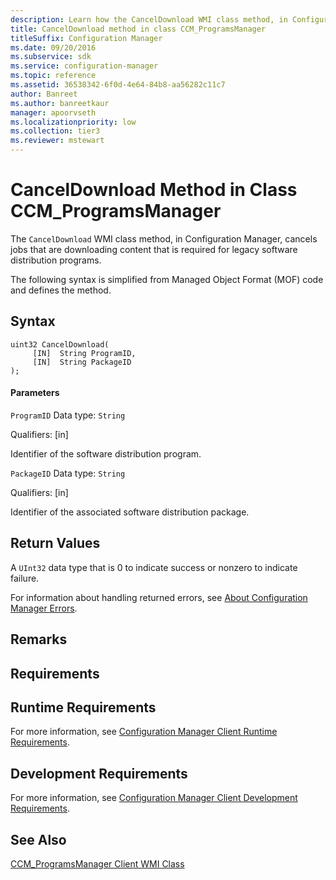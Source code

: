 ```yaml
---
description: Learn how the CancelDownload WMI class method, in Configuration Manager, cancels jobs that are downloading content that is required for legacy software distribution programs.
title: CancelDownload method in class CCM_ProgramsManager
titleSuffix: Configuration Manager
ms.date: 09/20/2016
ms.subservice: sdk
ms.service: configuration-manager
ms.topic: reference
ms.assetid: 36538342-6f0d-4e64-84b8-aa56282c11c7
author: Banreet
ms.author: banreetkaur
manager: apoorvseth
ms.localizationpriority: low
ms.collection: tier3
ms.reviewer: mstewart
---
```

# CancelDownload Method in Class CCM_ProgramsManager
The `CancelDownload` WMI class method, in Configuration Manager, cancels jobs that are downloading content that is required for legacy software distribution programs.

 The following syntax is simplified from Managed Object Format (MOF) code and defines the method.

## Syntax

```
uint32 CancelDownload(
     [IN]  String ProgramID,
     [IN]  String PackageID
);
```

#### Parameters
 `ProgramID`
 Data type: `String`

 Qualifiers: [in]

 Identifier of the software distribution program.

 `PackageID`
 Data type: `String`

 Qualifiers: [in]

 Identifier of the associated software distribution package.

## Return Values
 A `UInt32` data type that is 0 to indicate success or nonzero to indicate failure.

 For information about handling returned errors, see [About Configuration Manager Errors](../../../../../develop/core/understand/about-configuration-manager-errors.md).

## Remarks

## Requirements

## Runtime Requirements
 For more information, see [Configuration Manager Client Runtime Requirements](../../../../../develop/core/reqs/client-runtime-requirements.md).

## Development Requirements
 For more information, see [Configuration Manager Client Development Requirements](../../../../../develop/core/reqs/client-development-requirements.md).

## See Also
 [CCM_ProgramsManager Client WMI Class](../../../../../develop/reference/core/clients/sdk/ccm_programsmanager-client-wmi-class.md)
